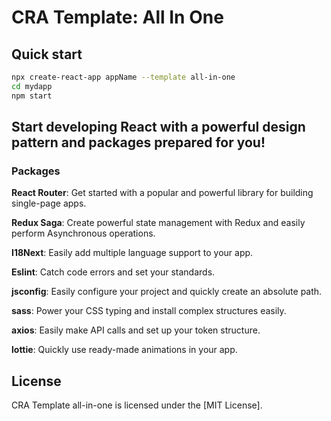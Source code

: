 # CRA Template: All In One

## Quick start

```sh
npx create-react-app appName --template all-in-one
cd mydapp
npm start
```

## Start developing React with a powerful design pattern and packages prepared for you!

###  Packages

**React Router**: Get started with a popular and powerful library for building single-page apps.

**Redux Saga**: Create powerful state management with Redux and easily perform Asynchronous operations.

**I18Next**: Easily add multiple language support to your app.

**Eslint**: Catch code errors and set your standards.

**jsconfig**: Easily configure your project and quickly create an absolute path.

**sass**: Power your CSS typing and install complex structures easily.

**axios**: Easily make API calls and set up your token structure.

**lottie**: Quickly use ready-made animations in your app.

## License

CRA Template all-in-one is licensed under the [MIT License].